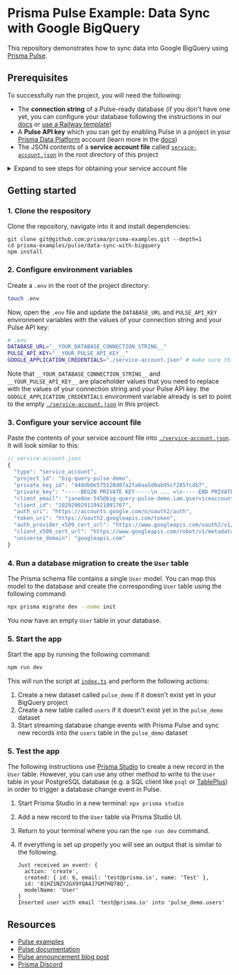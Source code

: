 # Prisma Pulse Example: Data Sync with Google BigQuery

This repository demonstrates how to sync data into Google BigQuery using [Prisma Pulse](https://www.prisma.io/pulse).

## Prerequisites

To successfully run the project, you will need the following:

- The **connection string** of a Pulse-ready database (if you don't have one yet, you can configure your database following the instructions in our [docs](https://www.prisma.io/docs/pulse/database-setup) or [use a Railway template](https://railway.app/template/pulse-pg?referralCode=VQ09uv))
- A **Pulse API key** which you can get by enabling Pulse in a project in your [Prisma Data Platform](https://pris.ly/pdp) account (learn more in the [docs](https://www.prisma.io/docs/platform/concepts/environments#api-keys))
- The JSON contents of a **service account file** called [`service-account.json`](./service-account.json) in the root directory of this project

<details><summary>Expand to see steps for obtaining your service account file</summary>

### 1. Go to the Google Cloud Console

Navigate to the [Google Cloud Console](https://console.cloud.google.com/).

### 2. Select or create a project

If you haven't already, select an existing project or create a new one.

### 3. Navigate to the IAM & Admin section

1. In the Cloud Console, click on the menu icon (three horizontal lines) in the top-left corner.
2. Select **IAM & Admin** and then **Service accounts**.

### 4. Create a Service Account

1. Click the **Create Service Account** button.
2. Enter a name and description for your service account.
3. Click **Create**.

### 5. Grant permissions to the Service Account

1. In the **Service account permissions** section, grant the necessary roles to the Service Account. For BigQuery, you typically need the **BigQuery Data Editor** and **BigQuery Job User** roles.
2. Click **Continue**.

### 6. Create key for the Service Account

1. In the **Grant users access to this service account** section, click **Done** (you can skip this step if you don't need to grant access to other users).
2. Find the service account you created in the list.
3. Click the three vertical dots in the **Actions** column for your service account, and select **Manage keys**.
4. Click on the **Add Key** button, then select **Create new key**.
5. In the **Key type** section, choose **JSON** and click **Create**.

The JSON key file will be downloaded to your computer. This file contains your service account credentials.

It will look similar to this:

```json
{
  "type": "service_account",
  "project_id": "big-query-pulse-demo",
  "private_key_id": "44ddb0e575520d07a2fa8aa5d0ab95cf285fcdb7",
  "private_key": "-----BEGIN PRIVATE KEY-----\n ... =\n-----END PRIVATE KEY-----\n",
  "client_email": "janedoe-545@big-query-pulse-demo.iam.gserviceaccount.com",
  "client_id": "102929029119421091767",
  "auth_uri": "https://accounts.google.com/o/oauth2/auth",
  "token_uri": "https://oauth2.googleapis.com/token",
  "auth_provider_x509_cert_url": "https://www.googleapis.com/oauth2/v1/certs",
  "client_x509_cert_url": "https://www.googleapis.com/robot/v1/metadata/x509/janedoe-545%40big-query-pulse-demo.iam.gserviceaccount.com",
  "universe_domain": "googleapis.com"
}
```

</details>


## Getting started

### 1. Clone the respository

Clone the repository, navigate into it and install dependencies:

```
git clone git@github.com:prisma/prisma-examples.git --depth=1
cd prisma-examples/pulse/data-sync-with-bigquery
npm install
```

### 2. Configure environment variables

Create a `.env` in the root of the project directory:

```bash
touch .env
```

Now, open the `.env` file and update the `DATABASE_URL` and `PULSE_API_KEY` environment variables with the values of your connection string and your Pulse API key:

```bash
# .env
DATABASE_URL="__YOUR_DATABASE_CONNECTION_STRING__"
PULSE_API_KEY="__YOUR_PULSE_API_KEY__"
GOOGLE_APPLICATION_CREDENTIALS="./service-account.json" # make sure this points to your service account file
```

Note that `__YOUR_DATABASE_CONNECTION_STRING__` and `__YOUR_PULSE_API_KEY__` are placeholder values that you need to replace with the values of your connection string and your Pulse API key. the `GOOGLE_APPLICATION_CREDENTIALS` environment variable already is set to point to the empty [`./service-account.json`](./service-account.json) in this project.

### 3. Configure your service account file

Paste the contents of your service account file into [`./service-account.json`](./service-account.json). It will look similar to this:

```js
// service-account.json
{
  "type": "service_account",
  "project_id": "big-query-pulse-demo",
  "private_key_id": "44ddb0e575520d07a2fa8aa5d0ab95cf285fcdb7",
  "private_key": "-----BEGIN PRIVATE KEY-----\n ... =\n-----END PRIVATE KEY-----\n",
  "client_email": "janedoe-545@big-query-pulse-demo.iam.gserviceaccount.com",
  "client_id": "102929029119421091767",
  "auth_uri": "https://accounts.google.com/o/oauth2/auth",
  "token_uri": "https://oauth2.googleapis.com/token",
  "auth_provider_x509_cert_url": "https://www.googleapis.com/oauth2/v1/certs",
  "client_x509_cert_url": "https://www.googleapis.com/robot/v1/metadata/x509/janedoe-545%40big-query-pulse-demo.iam.gserviceaccount.com",
  "universe_domain": "googleapis.com"
}
```

### 4. Run a database migration to create the `User` table

The Prisma schema file contains a single `User` model. You can map this model to the database and create the corresponding `User` table using the following command:

```bash
npx prisma migrate dev --name init
```

You now have an empty `User` table in your database.

### 5. Start the app

Start the app by running the following command:

```bash
npm run dev
```

This will run the script at [`index.ts`](./index.ts) and perform the following actions:

1. Create a new dataset called `pulse_demo` if it doesn't exist yet in your BigQuery project
1. Create a new table called `users` if it doesn't exist yet in the `pulse_demo` dataset
1. Start streaming database change events with Prisma Pulse and sync new records into the `users` table in the `pulse_demo` dataset

### 5. Test the app

The following instructions use [Prisma Studio](https://www.prisma.io/studio) to create a new record in the `User` table. However, you can use any other method to write to the `User` table in your PostgreSQL database (e.g. a SQL client like `psql` or [TablePlus](https://tableplus.com/)) in order to trigger a database change event in Pulse.

1. Start Prisma Studio in a new terminal: `npx prisma studio`
1. Add a new record to the `User` table via Prisma Studio UI.
1. Return to your terminal where you ran the `npm run dev` command.
1. If everything is set up properly you will see an output that is similar to the following.

   ```
   Just received an event: {
     action: 'create',
     created: { id: 6, email: 'test@prisma.io', name: 'Test' },
     id: '01HZ1NZV2GX9YQA4J7GM7HQ78Q',
     modelName: 'User'
   }
   Inserted user with email 'test@prisma.io' into 'pulse_demo.users'
   ```

## Resources

- [Pulse examples](https://pris.ly/pulse-examples)
- [Pulse documentation](https://pris.ly/pulse-docs)
- [Pulse announcement blog post](https://pris.ly/gh/pulse-ga)
- [Prisma Discord](https://pris.ly/discord)
